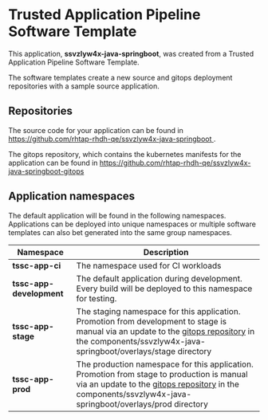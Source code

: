 # Trusted Application Pipeline Software Template

This application, **ssvzlyw4x-java-springboot**, was created from a Trusted Application Pipeline Software Template.

The software templates create a new source and gitops deployment repositories with a sample source application. 

## Repositories

The source code for your application can be found in [https://github.com/rhtap-rhdh-qe/ssvzlyw4x-java-springboot ](https://github.com/rhtap-rhdh-qe/ssvzlyw4x-java-springboot ).
 
The gitops repository, which contains the kubernetes manifests for the application can be found in 
[https://github.com/rhtap-rhdh-qe/ssvzlyw4x-java-springboot-gitops ](https://github.com/rhtap-rhdh-qe/ssvzlyw4x-java-springboot-gitops ) 

## Application namespaces 

The default application will be found in the following namespaces. Applications can be deployed into unique namespaces or multiple software templates can also bet generated into the same group namespaces.  

|  Namespace   |  Description   |  
| -------- | -------- |
| **tssc-app-ci** | The namespace used for CI workloads |
| **tssc-app-development** | The default application during development. Every build will be deployed to this namespace for testing. |
| **tssc-app-stage** | The staging namespace for this application. Promotion from development to stage is manual via an update to the [gitops repository](https://github.com/rhtap-rhdh-qe/ssvzlyw4x-java-springboot-gitops ) in the components/ssvzlyw4x-java-springboot/overlays/stage directory |
| **tssc-app-prod** | The production namespace for this application. Promotion from stage to production is manual via an update to the [gitops repository](https://github.com/rhtap-rhdh-qe/ssvzlyw4x-java-springboot-gitops ) in the components/ssvzlyw4x-java-springboot/overlays/prod directory |